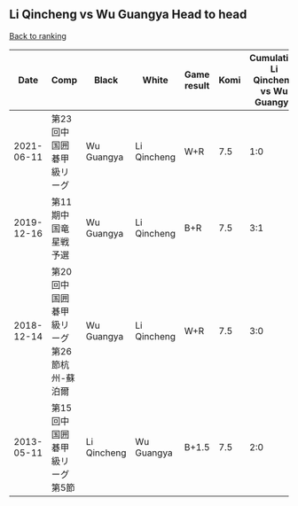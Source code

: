 ## Li Qincheng vs Wu Guangya Head to head

[Back to ranking](../../index.md)




| **Date** | **Comp** | **Black** | **White** | **Game result** | **Komi** | **Cumulative Li Qincheng vs Wu Guangya** | **Li Qincheng streak** | **Wu Guangya streak** | 
| --- | --- | --- | --- | --- | --- | --- | --- | --- |
| 2021-06-11 | 第23回中国囲碁甲級リーグ | Wu Guangya | Li Qincheng | W+R | 7.5 | 1:0 | 1 | 0 | 
| 2019-12-16 | 第11期中国竜星戦予選 | Wu Guangya | Li Qincheng | B+R | 7.5 | 3:1 | 0 | 1 | 
| 2018-12-14 | 第20回中国囲碁甲級リーグ第26節杭州-蘇泊爾 | Wu Guangya | Li Qincheng | W+R | 7.5 | 3:0 | 3 | 0 | 
| 2013-05-11 | 第15回中国囲碁甲級リーグ第5節 | Li Qincheng | Wu Guangya | B+1.5 | 7.5 | 2:0 | 2 | 0 |




